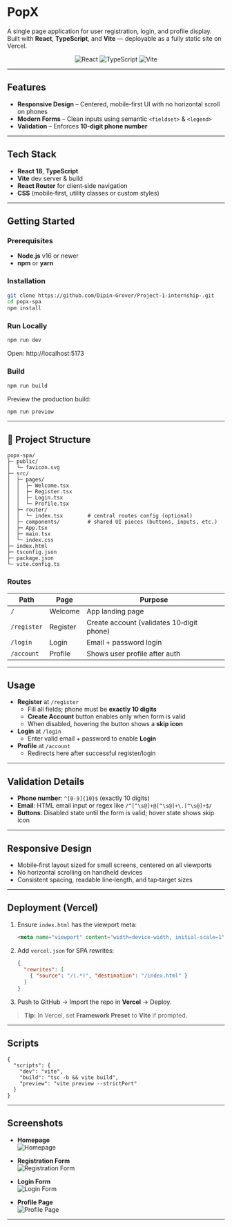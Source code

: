 #  PopX 

A single page application for user registration, login, and profile display.  
Built with **React**, **TypeScript**, and **Vite** — deployable as a fully static site on Vercel.

<p align="center">
  <img alt="React" src="https://img.shields.io/badge/React-18+-blue?logo=react" />
  <img alt="TypeScript" src="https://img.shields.io/badge/TypeScript-5.x-3178C6?logo=typescript" />
  <img alt="Vite" src="https://img.shields.io/badge/Vite-5.x-646CFF?logo=vite" />
</p>

---

##  Features

-  **Responsive Design** – Centered, mobile‑first UI with no horizontal scroll on phones
-  **Modern Forms** – Clean inputs using semantic `<fieldset>` & `<legend>`
-  **Validation** – Enforces **10‑digit phone number**

---

##  Tech Stack

- **React 18**, **TypeScript**
- **Vite** dev server & build
- **React Router** for client‑side navigation
- **CSS** (mobile‑first, utility classes or custom styles)

---

##  Getting Started

### Prerequisites
- **Node.js** v16 or newer
- **npm** or **yarn**

### Installation

```bash
git clone https://github.com/Dipin-Grover/Project-1-internship-.git
cd popx-spa
npm install
```

### Run Locally

```bash
npm run dev
```
Open: http://localhost:5173

### Build

```bash
npm run build
```
Preview the production build:
```bash
npm run preview
```

---

## 📁 Project Structure

```
popx-spa/
├─ public/
│  └─ favicon.svg
├─ src/
│  ├─ pages/
│  │  ├─ Welcome.tsx
│  │  ├─ Register.tsx
│  │  ├─ Login.tsx
│  │  └─ Profile.tsx
│  ├─ router/
│  │  └─ index.tsx        # central routes config (optional)
│  ├─ components/         # shared UI pieces (buttons, inputs, etc.)
│  ├─ App.tsx
│  ├─ main.tsx
│  └─ index.css
├─ index.html
├─ tsconfig.json
├─ package.json
└─ vite.config.ts
```

### Routes

| Path         | Page        | Purpose                                  |
|--------------|-------------|------------------------------------------|
| `/`          | Welcome     | App landing page                         |
| `/register`  | Register    | Create account (validates 10‑digit phone)|
| `/login`     | Login       | Email + password login                   |
| `/account`   | Profile     | Shows user profile after auth            |

---

##  Usage

- **Register** at `/register`  
  - Fill all fields; phone must be **exactly 10 digits**  
  - **Create Account** button enables only when form is valid  
  - When disabled, hovering the button shows a **skip icon**  
- **Login** at `/login`  
  - Enter valid email + password to enable **Login**  
- **Profile** at `/account`  
  - Redirects here after successful register/login

> 

---

##  Validation Details

- **Phone number**: `^[0-9]{10}$` (exactly 10 digits)  
- **Email**: HTML email input or regex like `/^[^\s@]+@[^\s@]+\.[^\s@]+$/`  
- **Buttons**: Disabled state until the form is valid; hover state shows skip icon

---

##  Responsive Design

- Mobile‑first layout sized for small screens, centered on all viewports
- No horizontal scrolling on handheld devices
- Consistent spacing, readable line‑length, and tap‑target sizes

---

##  Deployment (Vercel)

1. Ensure `index.html` has the viewport meta:
   ```html
   <meta name="viewport" content="width=device-width, initial-scale=1" />
   ```

2. Add `vercel.json` for SPA rewrites:
   ```json
   {
     "rewrites": [
       { "source": "/(.*)", "destination": "/index.html" }
     ]
   }
   ```

3. Push to GitHub → Import the repo in **Vercel** → Deploy.

> **Tip:** In Vercel, set **Framework Preset** to **Vite** if prompted.

---

##  Scripts

```jsonc
{
  "scripts": {
    "dev": "vite",
    "build": "tsc -b && vite build",
    "preview": "vite preview --strictPort"
  }
}
```

---

##  Screenshots  

- **Homepage**  
  ![Homepage](/screens/home.png)  

- **Registration Form**  
  ![Registration Form](/screens/register.png)  

- **Login Form**  
  ![Login Form](/screens/login.png)  

- **Profile Page**  
  ![Profile Page](/screens/profile.png)  

---









